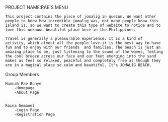 PROJECT NAME:RAE'S MENU

    This project contains the place of jomalig in quezon. We want other people to know how incredible jomalig was, not many people know this island is, so we want to create this type of website to notice and to love this unknown beautiful place here in the Philippines.

    Travel is generally a pleasurable experience. It is a kind of activity, which almost all the people love.it is the best way to have fun and to enjoy with our friends  and families. The beach is just an amazing place to be, just listening to the sound of the waves, feeling the cool breeze across our face and our feet emerging into the sand makes us feel so relaxed, peaceful and completely free as though they are in a magical place so calm and beautiful. It's JOMALIG BEACH.


Group Members

    Hannah Rae Bunye
        -Homepage
        -About Page


    Raina Gemanel
        -Login Page
        -Registration Page
